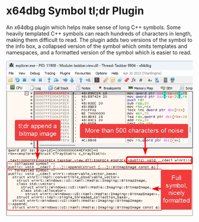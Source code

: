 # x64dbg Symbol tl;dr Plugin

An x64dbg plugin which helps make sense of long C++ symbols. Some heavily
templated C++ symbols can reach hundreds of characters in length, making them
difficult to read. The plugin adds two versions of the symbol to the info box,
a collapsed version of the symbol which omits templates and namespaces, and a
formatted version of the symbol which is easier to read.

![Symbol tl;dr Plugin demo](demo.png)

